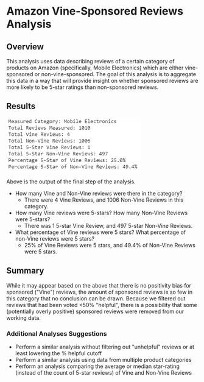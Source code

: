 # Amazon Vine-Sponsored Reviews Analysis
## Overview
This analysis uses data describing reviews of a certain category of products on Amazon (specifically, Mobile Electronics) which are either vine-sponsored or non-vine-sponsored. The goal of this analysis is to aggregate this data in a way that will provide insight on whether sponsored reviews are more likely to be 5-star ratings than non-sponsored reviews.

## Results
![](Resources/Results.png)

Above is the output of the final step of the analysis. 

* How many Vine and Non-Vine reviews were there in the category?
    * There were 4 Vine Reviews, and 1006 Non-Vine Reviews in this category.
* How many Vine reviews were 5-stars? How many Non-Vine Reviews were 5-stars?
    * There was 1 5-star Vine Review, and 497 5-star Non-Vine Reviews.
* What percentage of Vine reviews were 5 stars? What percentage of non-Vine reviews were 5 stars?
    * 25% of Vine Reviews were 5 stars, and 49.4% of Non-Vine Reviews were 5 stars.

## Summary
While it may appear based on the above that there is no positivity bias for sponsored ("Vine") reviews, the amount of sponsored reviews is so few in this category that no conclusion can be drawn. Because we filtered out reviews that had been voted <50% "helpful", there is a possibility that some (potentially overly positive) sponsored reviews were removed from our working data. 

### Additional Analyses Suggestions
* Perform a similar analysis without filtering out "unhelpful" reviews or at least lowering the % helpful cutoff
* Perform a similar analysis using data from multiple product categories
* Perform an analysis comparing the average or median star-rating (instead of the count of 5-star reviews) of Vine and Non-Vine Reviews 